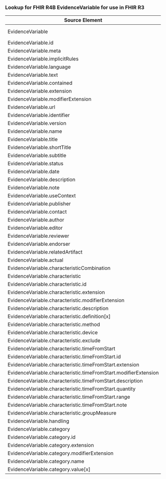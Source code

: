 ### Lookup for FHIR R4B EvidenceVariable for use in FHIR R3

| Source Element | Usage | Target |
| -------------- | ----- | ------ |
| EvidenceVariable | UseExtension | http://hl7.org/fhir/4.3/StructureDefinition/extension-EvidenceVariable |
| EvidenceVariable.id | UseExtensionFromAncestor | - |
| EvidenceVariable.meta | UseExtensionFromAncestor | - |
| EvidenceVariable.implicitRules | UseExtensionFromAncestor | - |
| EvidenceVariable.language | UseExtensionFromAncestor | - |
| EvidenceVariable.text | UseExtensionFromAncestor | - |
| EvidenceVariable.contained | UseExtensionFromAncestor | - |
| EvidenceVariable.extension | UseExtensionFromAncestor | - |
| EvidenceVariable.modifierExtension | UseExtensionFromAncestor | - |
| EvidenceVariable.url | UseExtensionFromAncestor | - |
| EvidenceVariable.identifier | UseExtensionFromAncestor | - |
| EvidenceVariable.version | UseExtensionFromAncestor | - |
| EvidenceVariable.name | UseExtensionFromAncestor | - |
| EvidenceVariable.title | UseExtensionFromAncestor | - |
| EvidenceVariable.shortTitle | UseExtensionFromAncestor | - |
| EvidenceVariable.subtitle | UseExtensionFromAncestor | - |
| EvidenceVariable.status | UseExtensionFromAncestor | - |
| EvidenceVariable.date | UseExtensionFromAncestor | - |
| EvidenceVariable.description | UseExtensionFromAncestor | - |
| EvidenceVariable.note | UseExtensionFromAncestor | - |
| EvidenceVariable.useContext | UseExtensionFromAncestor | - |
| EvidenceVariable.publisher | UseExtensionFromAncestor | - |
| EvidenceVariable.contact | UseExtensionFromAncestor | - |
| EvidenceVariable.author | UseExtensionFromAncestor | - |
| EvidenceVariable.editor | UseExtensionFromAncestor | - |
| EvidenceVariable.reviewer | UseExtensionFromAncestor | - |
| EvidenceVariable.endorser | UseExtensionFromAncestor | - |
| EvidenceVariable.relatedArtifact | UseExtensionFromAncestor | - |
| EvidenceVariable.actual | UseExtensionFromAncestor | - |
| EvidenceVariable.characteristicCombination | UseExtensionFromAncestor | - |
| EvidenceVariable.characteristic | UseExtensionFromAncestor | - |
| EvidenceVariable.characteristic.id | UseExtensionFromAncestor | - |
| EvidenceVariable.characteristic.extension | UseExtensionFromAncestor | - |
| EvidenceVariable.characteristic.modifierExtension | UseExtensionFromAncestor | - |
| EvidenceVariable.characteristic.description | UseExtensionFromAncestor | - |
| EvidenceVariable.characteristic.definition[x] | UseExtensionFromAncestor | - |
| EvidenceVariable.characteristic.method | UseExtensionFromAncestor | - |
| EvidenceVariable.characteristic.device | UseExtensionFromAncestor | - |
| EvidenceVariable.characteristic.exclude | UseExtensionFromAncestor | - |
| EvidenceVariable.characteristic.timeFromStart | UseExtensionFromAncestor | - |
| EvidenceVariable.characteristic.timeFromStart.id | UseExtensionFromAncestor | - |
| EvidenceVariable.characteristic.timeFromStart.extension | UseExtensionFromAncestor | - |
| EvidenceVariable.characteristic.timeFromStart.modifierExtension | UseExtensionFromAncestor | - |
| EvidenceVariable.characteristic.timeFromStart.description | UseExtensionFromAncestor | - |
| EvidenceVariable.characteristic.timeFromStart.quantity | UseExtensionFromAncestor | - |
| EvidenceVariable.characteristic.timeFromStart.range | UseExtensionFromAncestor | - |
| EvidenceVariable.characteristic.timeFromStart.note | UseExtensionFromAncestor | - |
| EvidenceVariable.characteristic.groupMeasure | UseExtensionFromAncestor | - |
| EvidenceVariable.handling | UseExtensionFromAncestor | - |
| EvidenceVariable.category | UseExtensionFromAncestor | - |
| EvidenceVariable.category.id | UseExtensionFromAncestor | - |
| EvidenceVariable.category.extension | UseExtensionFromAncestor | - |
| EvidenceVariable.category.modifierExtension | UseExtensionFromAncestor | - |
| EvidenceVariable.category.name | UseExtensionFromAncestor | - |
| EvidenceVariable.category.value[x] | UseExtensionFromAncestor | - |
